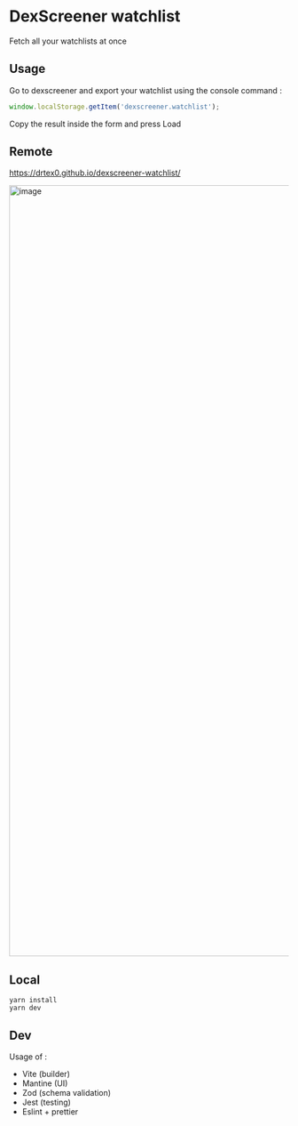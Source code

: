 # DexScreener watchlist

Fetch all your watchlists at once

## Usage

Go to dexscreener and export your watchlist using the console command :

```js
window.localStorage.getItem('dexscreener.watchlist');
```

Copy the result inside the form and press Load

## Remote
https://drtex0.github.io/dexscreener-watchlist/

<img width="1387" alt="image" src="https://user-images.githubusercontent.com/98310792/184991565-6060dfa4-afa0-4ec2-b71a-f24ebb11f289.png">


## Local

```
yarn install
yarn dev
```

## Dev

Usage of :

- Vite (builder)
- Mantine (UI)
- Zod (schema validation)
- Jest (testing)
- Eslint + prettier
